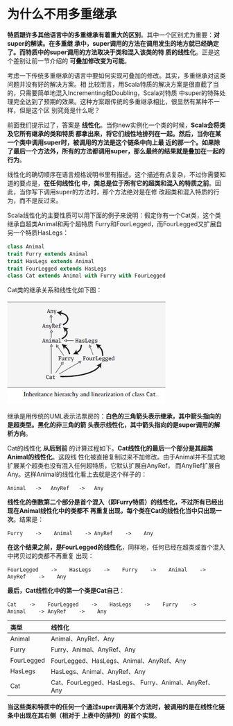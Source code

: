 为什么不用多重继承
===================================================================================
**特质跟许多其他语言中的多重继承有着重大的区别**。其中一个区别尤为重要：**对super的解读。在多重继
承中，super调用的方法在调用发生的地方就已经确定了。而特质中的super调用的方法取决于类和混入该类的特
质的线性化**。正是这个差别让前一节介绍的 **可叠加修改变为可能**。

考虑一下传统多重继承的语言中要如何实现可叠加的修改。其实，多重继承对这类问题并没有好的解决方案。相
比较而言，用Scala特质的解决方案是很直截了当的，只需要简单地混入Incrementing和Doubling，Scala对特质
中super的特殊处理完全达到了预期的效果。这种方案跟传统的多重继承相比，很显然有某种不一样，但是这个区
别究竟是什么呢？

前面我们提示过了，答案是 **线性化**。当你new实例化一个类的时候，**Scala会将类及它所有继承的类和特质
都拿出来，将它们线性地排列在一起。然后，当你在某一个类中调用super时，被调用的方法是这个链条中向上最
近的那一个。如果除了最后一个方法外，所有的方法都调用super，那么最终的结果就是叠加在一起的行为**。

线性化的确切顺序在语言规格说明书里有描述。这个描述有点复杂，不过你需要知道的要点是，**在任何线性化
中，类总是位于所有它的超类和混入的特质之前**。因此，当你写下调用super的方法时，那个方法绝对是在修
改超类和混入特质的行为，而不是反过来。

Scala线性化的主要性质可以用下面的例子来说明：假定你有一个Cat类，这个类继承自超类Animal和两个超特质
Furry和FourLegged，而FourLegged又扩展自另一个特质HasLegs：
```scala
class Animal
trait Furry extends Animal
trait HasLegs extends Animal
trait FourLegged extends HasLegs 
class Cat extends Animal with Furry with FourLegged
```
Cat类的继承关系和线性化如下图：

![Cat类的继承关系和线性化](img/1.jpg)

继承是用传统的UML表示法票房的：**白色的三角箭头表示继承，其中箭头指向的是超类型。黑化的非三角的箭
头表示线性化，其中箭头指向的是super调用的解析方向**。

Cat的线性化 **从后到前** 的计算过程如下。**Cat线性化的最后一个部分是其超类Animal的线性化**。这段线
性化被直接复制过来不加修改。由于Animal并不显式地扩展某个超类也没有混入任何超特质，它默认扩展自AnyRef，
而AnyRef扩展自Any。这样Animal的线性化看上去就是这个样子的：
```
Animal   ->   AnyRef   ->   Any
```
**线性化的倒数第二个部分是首个混入（即Furry特质）的线性化，不过所有已经出现在Animal线性化中的类都不
再重复出现，每个类在Cat的线性化当中只出现一次**。结果是：
```
Furry    ->    Animal    -> AnyRef    ->    Any
```
**在这个结果之前，是FourLegged的线性化**，同样地，任何已经在超类或首个混入中拷贝过的类都不再重复
出现：
```
FourLegged    ->    HasLegs    ->    Furry    ->    Animal    -> AnyRef    ->    Any
```
**最后，Cat线性化中的第一个类是Cat自己**：
```
Cat    ->    FourLegged    ->    HasLegs    ->    Furry    ->    Animal    -> AnyRef    ->    Any
```

| 类型 | 线性化 |
|:------|:----------|
| Animal | Animal、AnyRef、Any |
| Furry | Furry、Animal、AnyRef、Any |
| FourLegged | FourLegged、HasLegs、Animal、AnyRef、Any |
| HasLegs | HasLegs、Animal、AnyRef、Any |
| Cat | Cat、FourLegged、HasLegs、 Furry、Animal、AnyRef、Any |

**当这些类和特质中的任何一个通过super调用某个方法时，被调用的是在线性化链条中出现在其右侧（相对于
上表中的排列）的首个实现**。

